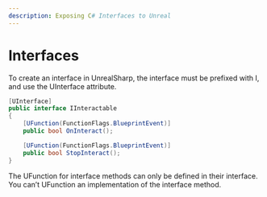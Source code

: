 ```yaml
---
description: Exposing C# Interfaces to Unreal
---
```


# Interfaces

To create an interface in UnrealSharp, the interface must be prefixed with I, and use the UInterface attribute.

```csharp
[UInterface]
public interface IInteractable
{
    [UFunction(FunctionFlags.BlueprintEvent)]
    public bool OnInteract();

    [UFunction(FunctionFlags.BlueprintEvent)]
    public bool StopInteract();
}
```

The UFunction for interface methods can only be defined in their interface. You can’t UFunction an implementation of the interface method.
